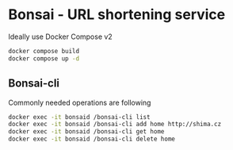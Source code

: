 # Bonsai - URL shortening service

Ideally use Docker Compose v2

```bash
docker compose build
docker compose up -d
```

## Bonsai-cli

Commonly needed operations are following

```bash
docker exec -it bonsaid /bonsai-cli list
docker exec -it bonsaid /bonsai-cli add home http://shima.cz
docker exec -it bonsaid /bonsai-cli get home
docker exec -it bonsaid /bonsai-cli delete home
```